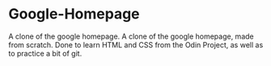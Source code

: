 # Google-Homepage
A clone of the google homepage.
A clone of the google homepage, made from scratch. Done to learn HTML and CSS from the Odin Project, as well as to practice a bit of git.